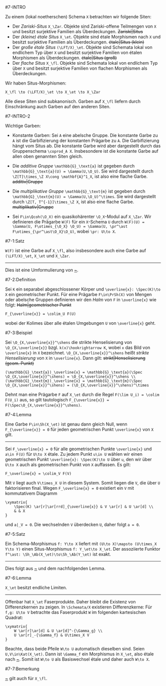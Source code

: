#7-INTRO

Zu einem (lokal noetherschen) Schema `X` betrachten wir folgende Siten:

* Der *Zariski-Situs* `X_\Zar`. Objekte sind Zariski-offene Teilmengen von `X` und besitzt surjektive Familien als Überdeckungen. ~~Zariski|Situs~~
* Der *(kleine) étale Situs* `X_\et`. Objekte sind étale Morphismen nach `X` und besitzt surjektive Familien als Überdeckungen. ~~étale|Situs (klein)~~
* Der *große étale Situs* `(\LFT/X)_\et`. Objekte sind Schemata lokal von endlichem Typ über `X` und besitzt surjektive Familien von étalen Morphismen als Überdeckungen. ~~étale|Situs (groß)~~
* Der *flache Situs* `X_\fl`. Objekte sind Schemata lokal von endlichem Typ über `X` und besitzt surjektive Familien von flachen Morphismen als Überdeckungen.

Wir haben Situs-Morphismen:

    X_\fl \to (\LFT/X)_\et \to X_\et \to X_\Zar

Alle diese Siten sind subkanonisch. Garben auf `X_\fl` liefern durch Einschränkung auch Garben auf den anderen Siten.

#7-INTRO-2

Wichtige Garben:

* Konstante Garben: Sei `A` eine abelsche Gruppe. Die konstante Garbe zu `A` ist die Garbifizierung der konstanten Prägarbe zu `A`. Die Garbifizierung hängt vom Situs ab. Die konstante Garbe wird aber dargestellt durch das Gruppenschema `\coprod_A X`. Insbesondere ist die konstante Garbe auf allen oben genannten Siten gleich.

* Die *additive Gruppe* `\mathbb{G}_\text{a}` ist gegeben durch `\mathbb{G}_\text{a}(U) = \Gamma(U,\O_U)`. Sie wird dargestellt durch `\Z[T]\times_\Z X\cong \mathbf{A}^1_X`, ist also eine flache Garbe. ~~additiv|Gruppe~~

* Die *multiplikative Gruppe* `\mathbb{G}_\text{m}` ist gegeben durch `\mathbb{G}_\text{m}(U) = \Gamma(U,\O_U)^\times`. Sie wird dargestellt durch `\Z[T, T^{-1}]\times_\Z X`, ist also eine flache Garbe. ~~multiplikativ|Gruppe~~

* Sei `F\in\Qcoh(\O_X)` ein quasikohärenter `\O_X`-Modul auf `X_\Zar`. Wir definieren die Prägarbe `W(F)` für ein `X`-Schema `U` durch `W(F)(U) = \Gamma(U, F\otimes_{\O_X} \O_U) = \Gamma(U, \pr^\ast F\otimes_{\pr^\ast\O_X}\O_U)`, wobei `\pr: U\to X`.

#7-1:Satz

`W(F)` ist eine Garbe auf `X_\fl`, also insbesondere auch eine Garbe auf `(\LFT/X)_\et`, `X_\et` und `X_\Zar`.

---

Dies ist eine Umformulierung von [~](#5-26).

#7-2:Definition

Sei `K` ein separabel abgeschlossener Körper und `\overline{x}: \Spec(K)\to X` ein geometrischer Punkt. Für eine Prägarbe `F\in\PrSh(X)` von Mengen oder abelsche Gruppen definieren wir den *Halm* von `F` in `\overline{x}` wie folgt: ~~Halm|geometrischer Punkt~~

    F_{\overline{x}} = \colim_U F(U)

wobei der Kolimes über alle étalen Umgebungen `U` von `\overline{x}` geht.

#7-3:Beispiel

Sei `\O_{X,\overline{x}}^\shens` die strikte Henselisierung von `\O_{X,\overline{x}}` bzgl. `k(x)\hookrightarrow K`, wobei `x` das Bild von `\overline{x}` in `X` bezeichnet. `\O_{X,\overline{x}}^\shens` heißt *strikte Henselisierung* von `X` in `\overline{x}`. Dann gilt: ~~strikt|Henselisierung (geom. Punkt)~~

    (\mathbb{G}_\text{a})_\overline{x} = \mathbb{G}_\text{a}(\Spec \O_{X,\overline{x}}^\shens) = \O_{X,\overline{x}}^\shens \\
    (\mathbb{G}_\text{m})_\overline{x} = \mathbb{G}_\text{m}(\Spec \O_{X,\overline{x}}^\shens) = (\O_{X,\overline{x}}^\shens)^\times

Dehnt man eine Prägarbe `F` auf `X_\et` durch die Regel `F(\lim U_i) = \colim F(U_i)` aus, so gilt tautologisch `F_{\overline{x}} = F(\Spec\O_{X,\overline{x}}^\shens)`.

#7-4:Lemma

Eine Garbe `F\in\Sh(X_\et)` ist genau dann gleich Null, wenn `F_{\overline{x}} = 0` für jeden geometrischen Punkt `\overline{x}` von `X` gilt.

---

Sei `F_\overline{x} = 0` für alle geometrischen Punkte `\overline{x}` und `a\in F(U)` für `U\to X` étale. Zu jedem Punkt `u\in U` wählen wir einen geometrischen Punkt `\overline{x}: \Spec(K)\to U` über `u`, den wir über `U\to X` auch als geometrischen Punkt von `X` auffassen. Es gilt:

    F_\overline{x} = \colim_V F(V)

Mit `V` liegt auch `V\times_X U` in diesem System. Somit liegen die `V`, die über `U` faktorisieren final. Wegen `F_\overline{x} = 0` existiert ein `V` mit kommutativem Diagramm

    \xymatrix{
        \Spec(K) \ar[r]\ar[rrd]_{\overline{x}} & V \ar[r] & U \ar[d] \\
        & & X
    }

und `a|_V = 0`. Die wechselnden `V` überdecken `U`, daher folgt `a = 0`.

#7-5:Satz

Ein Schema-Morphismus `f: Y\to X` liefert mit `(U\to X)\mapsto (U\times_X Y\to Y)` einen Situs-Morphismus `f: Y_\et\to X_\et`. Der assoziierte Funktor `f^\ast: \Sh_\Ab(X_\et)\to\Sh_\Ab(Y_\et)` ist exakt.

---

Dies folgt aus [~](#3-28) und dem nachfolgenden Lemma.

#7-6:Lemma

`X_\et` besitzt endliche Limiten.

---

Offenbar hat `X_\et` Faserprodukte. Daher bleibt die Existenz von Differenzkernen zu zeigen. In `\Schemata/X` existieren Differenzkerne: Für `f,g: U\to V` betrachte das Faserprodukt `W` im folgenden kartesischen Quadrat:

    \xymatrix{
        W \ar[r]\ar[d] & U \ar[d]^-{\Gamma_g} \\
        U \ar[r]_-{\Gamma_f} & U\times_X V
    }

Beachte, dass beide Pfeile `W\to U` automatisch dieselben sind. Seien `U,V\in\Kat(X_\et)`. Dann ist `\Gamma_f` ein Morphismus in `X_\et`, also étale nach [~](#6-12). Somit ist `W\to U` als Basiswechsel étale und daher auch `W\to X`.

#7-7:Bemerkung

[~](#7-5) gilt auch für `X_\fl`.
